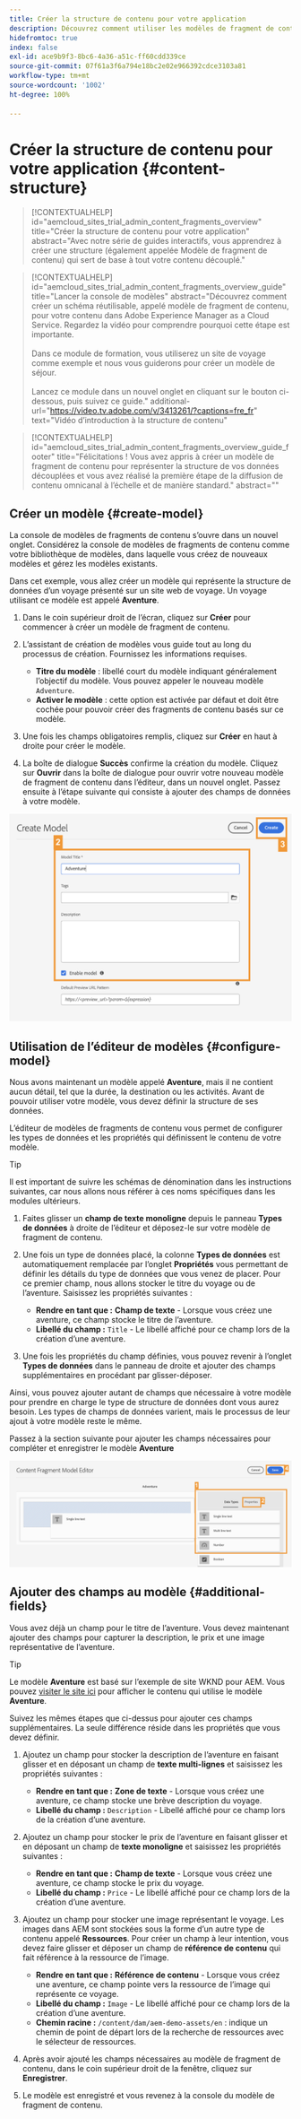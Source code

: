 ```yaml
---
title: Créer la structure de contenu pour votre application
description: Découvrez comment utiliser les modèles de fragment de contenu d’AEM pour créer votre structure de contenu, qui sert de base à votre contenu découplé.
hidefromtoc: true
index: false
exl-id: ace9b9f3-8bc6-4a36-a51c-ff60cdd339ce
source-git-commit: 07f61a3f6a794e18bc2e02e966392cdce3103a81
workflow-type: tm+mt
source-wordcount: '1002'
ht-degree: 100%

---
```



# Créer la structure de contenu pour votre application {#content-structure}

>[!CONTEXTUALHELP]
>id="aemcloud_sites_trial_admin_content_fragments_overview"
>title="Créer la structure de contenu pour votre application"
>abstract="Avec notre série de guides interactifs, vous apprendrez à créer une structure (également appelée Modèle de fragment de contenu) qui sert de base à tout votre contenu découplé."

>[!CONTEXTUALHELP]
>id="aemcloud_sites_trial_admin_content_fragments_overview_guide"
>title="Lancer la console de modèles"
>abstract="Découvrez comment créer un schéma réutilisable, appelé modèle de fragment de contenu, pour votre contenu dans Adobe Experience Manager as a Cloud Service. Regardez la vidéo pour comprendre pourquoi cette étape est importante. <br><br>Dans ce module de formation, vous utiliserez un site de voyage comme exemple et nous vous guiderons pour créer un modèle de séjour.<br><br>Lancez ce module dans un nouvel onglet en cliquant sur le bouton ci-dessous, puis suivez ce guide."
>additional-url="https://video.tv.adobe.com/v/3413261/?captions=fre_fr" text="Vidéo d’introduction à la structure de contenu"

>[!CONTEXTUALHELP]
>id="aemcloud_sites_trial_admin_content_fragments_overview_guide_footer"
>title="Félicitations ! Vous avez appris à créer un modèle de fragment de contenu pour représenter la structure de vos données découplées et vous avez réalisé la première étape de la diffusion de contenu omnicanal à l’échelle et de manière standard."
>abstract=""

## Créer un modèle {#create-model}

La console de modèles de fragments de contenu s’ouvre dans un nouvel onglet. Considérez la console de modèles de fragments de contenu comme votre bibliothèque de modèles, dans laquelle vous créez de nouveaux modèles et gérez les modèles existants.

Dans cet exemple, vous allez créer un modèle qui représente la structure de données d’un voyage présenté sur un site web de voyage. Un voyage utilisant ce modèle est appelé **Aventure**.

1. Dans le coin supérieur droit de l’écran, cliquez sur **Créer** pour commencer à créer un modèle de fragment de contenu.

1. L’assistant de création de modèles vous guide tout au long du processus de création. Fournissez les informations requises.

   * **Titre du modèle** : libellé court du modèle indiquant généralement l’objectif du modèle. Vous pouvez appeler le nouveau modèle `Adventure`.
   * **Activer le modèle** : cette option est activée par défaut et doit être cochée pour pouvoir créer des fragments de contenu basés sur ce modèle.

1. Une fois les champs obligatoires remplis, cliquez sur **Créer** en haut à droite pour créer le modèle.

1. La boîte de dialogue **Succès** confirme la création du modèle. Cliquez sur **Ouvrir** dans la boîte de dialogue pour ouvrir votre nouveau modèle de fragment de contenu dans l’éditeur, dans un nouvel onglet. Passez ensuite à l’étape suivante qui consiste à ajouter des champs de données à votre modèle.

![Étapes 2 et 3 de la création d’un modèle de fragment de contenu](assets/do-not-localize/create-model.png)

## Utilisation de l’éditeur de modèles {#configure-model}

Nous avons maintenant un modèle appelé **Aventure**, mais il ne contient aucun détail, tel que la durée, la destination ou les activités. Avant de pouvoir utiliser votre modèle, vous devez définir la structure de ses données.

L’éditeur de modèles de fragments de contenu vous permet de configurer les types de données et les propriétés qui définissent le contenu de votre modèle.

>[!TIP]
>
>Il est important de suivre les schémas de dénomination dans les instructions suivantes, car nous allons nous référer à ces noms spécifiques dans les modules ultérieurs.

1. Faites glisser un **champ de texte monoligne** depuis le panneau **Types de données** à droite de l’éditeur et déposez-le sur votre modèle de fragment de contenu.

1. Une fois un type de données placé, la colonne **Types de données** est automatiquement remplacée par l’onglet **Propriétés** vous permettant de définir les détails du type de données que vous venez de placer. Pour ce premier champ, nous allons stocker le titre du voyage ou de l’aventure. Saisissez les propriétés suivantes :

   * **Rendre en tant que :** **Champ de texte** - Lorsque vous créez une aventure, ce champ stocke le titre de l’aventure.
   * **Libellé du champ :** `Title` - Le libellé affiché pour ce champ lors de la création d’une aventure.

1. Une fois les propriétés du champ définies, vous pouvez revenir à l’onglet **Types de données** dans le panneau de droite et ajouter des champs supplémentaires en procédant par glisser-déposer.

Ainsi, vous pouvez ajouter autant de champs que nécessaire à votre modèle pour prendre en charge le type de structure de données dont vous aurez besoin. Les types de champs de données varient, mais le processus de leur ajout à votre modèle reste le même.

Passez à la section suivante pour ajouter les champs nécessaires pour compléter et enregistrer le modèle **Aventure**

![Étapes 1, 2 et 3 de l’ajout de champs au modèle.](assets/do-not-localize/define-model-fields.png)

## Ajouter des champs au modèle {#additional-fields}

Vous avez déjà un champ pour le titre de l’aventure. Vous devez maintenant ajouter des champs pour capturer la description, le prix et une image représentative de l’aventure.

>[!TIP]
>
>Le modèle **Aventure** est basé sur l’exemple de site WKND pour AEM. Vous pouvez [visiter le site ici](https://wknd.site/us/en/adventures/yosemite-backpacking.html) pour afficher le contenu qui utilise le modèle **Aventure**.

Suivez les mêmes étapes que ci-dessus pour ajouter ces champs supplémentaires. La seule différence réside dans les propriétés que vous devez définir.

1. Ajoutez un champ pour stocker la description de l’aventure en faisant glisser et en déposant un champ de **texte multi-lignes** et saisissez les propriétés suivantes :

   * **Rendre en tant que :** **Zone de texte** - Lorsque vous créez une aventure, ce champ stocke une brève description du voyage.
   * **Libellé du champ :** `Description` - Libellé affiché pour ce champ lors de la création d’une aventure.

1. Ajoutez un champ pour stocker le prix de l’aventure en faisant glisser et en déposant un champ de **texte monoligne** et saisissez les propriétés suivantes :

   * **Rendre en tant que :** **Champ de texte** - Lorsque vous créez une aventure, ce champ stocke le prix du voyage.
   * **Libellé du champ :** `Price` - Le libellé affiché pour ce champ lors de la création d’une aventure.

1. Ajoutez un champ pour stocker une image représentant le voyage. Les images dans AEM sont stockées sous la forme d’un autre type de contenu appelé **Ressources**. Pour créer un champ à leur intention, vous devez faire glisser et déposer un champ de **référence de contenu** qui fait référence à la ressource de l’image.

   * **Rendre en tant que :** **Référence de contenu** - Lorsque vous créez une aventure, ce champ pointe vers la ressource de l’image qui représente ce voyage.
   * **Libellé du champ :** `Image` - Le libellé affiché pour ce champ lors de la création d’une aventure.
   * **Chemin racine :** `/content/dam/aem-demo-assets/en` : indique un chemin de point de départ lors de la recherche de ressources avec le sélecteur de ressources.

1. Après avoir ajouté les champs nécessaires au modèle de fragment de contenu, dans le coin supérieur droit de la fenêtre, cliquez sur **Enregistrer**.

1. Le modèle est enregistré et vous revenez à la console du modèle de fragment de contenu.
